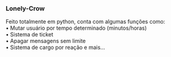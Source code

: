 ### Lonely-Crow
Feito totalmente em python, conta com algumas funções como:<br>
• Mutar usuário por tempo determinado (minutos/horas)<br>
• Sistema de ticket<br>
• Apagar mensagens sem limite<br>
• Sistema de cargo por reação e mais...<br>

